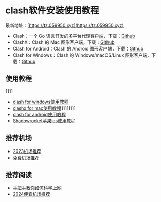# clash软件安装使用教程

最新地址：[https://tz.059950.xyz](https://tz.059950.xyz)

* Clash：一个 Go 语言开发的多平台代理客户端，下载：[Github](https://github.com/Dreamacro/clash)
* ClashX：Clash 的 Mac 图形客户端，下载：[Github](https://github.com/yichengchen/clashX)
* Clash for Android：Clash 的 Android 图形客户端，下载：[Github](https://github.com/Kr328/ClashForAndroid)
* Clash for Windows：Clash 的 Windows/macOS/Linux 图形客户端，下载：[Github](https://github.com/Fndroid/clash_for_windows_pkg)

## 使用教程
1111
* [clash for windows使用教程](https://github.com/winston779/clash/blob/main/clash_for_windows%E4%BD%BF%E7%94%A8%E6%95%99%E7%A8%8B.md)
* [clashx for mac使用教程](https://github.com/winston779/clash/blob/main/clashx_for_mac%E4%BD%BF%E7%94%A8%E6%95%99%E7%A8%8B.md)11111111
* [clash for android使用教程](https://github.com/winston779/clash/blob/main/%E5%AE%89%E5%8D%93clash_for_android%E4%BD%BF%E7%94%A8%E6%95%99%E7%A8%8B.md)
* [Shadowrocket苹果ios使用教程](https://github.com/winston779/clash/blob/main/Shadowrocket%E8%8B%B9%E6%9E%9Cios%E4%BD%BF%E7%94%A8%E6%95%99%E7%A8%8B.md)

## 推荐机场

* [2023机场推荐](https://github.com/winston779/clash/blob/main/%E6%9C%80%E6%96%B0clash%E6%9C%BA%E5%9C%BA%E6%8E%A8%E8%8D%90.md)
* [免费机场推荐](https://github.com/winston779/clash/blob/main/%E5%85%8D%E8%B4%B9clash%E6%9C%BA%E5%9C%BA%E8%AE%A2%E9%98%85%E9%93%BE%E6%8E%A5.md)

## 推荐阅读

* [手把手教你如何科学上网](https://clever99.com/hands-on-with-proxy-internet)
* [2024便宜机场推荐](https://clever99.com/cheap-2024)
